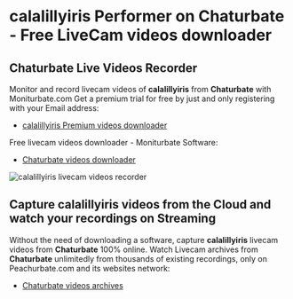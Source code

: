 # calalillyiris Performer on Chaturbate - Free LiveCam videos downloader

## Chaturbate Live Videos Recorder

Monitor and record livecam videos of **calalillyiris** from **Chaturbate** with Moniturbate.com
Get a premium trial for free by just and only registering with your Email address:
* [calalillyiris Premium videos downloader](https://moniturbate.com/request-demo-licence-key.html)

Free livecam videos downloader - Moniturbate Software:
* [Chaturbate videos downloader](https://moniturbate.com/moniturbate-download-software.html)

![calalillyiris livecam videos recorder](https://peachurnet.com/templates/moniturbate-software.png)


## Capture calalillyiris videos from the Cloud and watch your recordings on Streaming

Without the need of downloading a software, capture **calalillyiris** livecam videos from **Chaturbate** 100% online.
Watch Livecam archives from **Chaturbate** unlimitedly from thousands of existing recordings, only on Peachurbate.com and its websites network:
* [Chaturbate videos archives](https://peachurnet.com/)